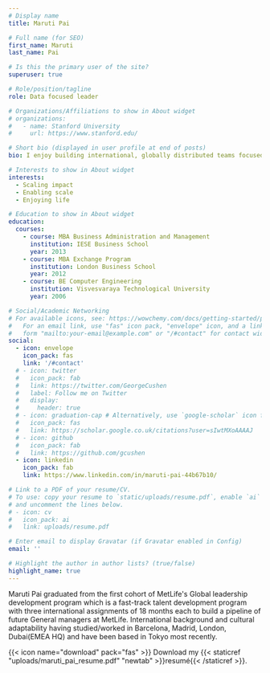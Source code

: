 ```yaml
---
# Display name
title: Maruti Pai 

# Full name (for SEO)
first_name: Maruti
last_name: Pai 

# Is this the primary user of the site?
superuser: true

# Role/position/tagline
role: Data focused leader

# Organizations/Affiliations to show in About widget
# organizations:
#   - name: Stanford University
#     url: https://www.stanford.edu/

# Short bio (displayed in user profile at end of posts)
bio: I enjoy building international, globally distributed teams focused on providing world-class data projects in a complex enterprise environment.

# Interests to show in About widget
interests:
  - Scaling impact
  - Enabling scale
  - Enjoying life

# Education to show in About widget
education:
  courses:
    - course: MBA Business Administration and Management
      institution: IESE Business School
      year: 2013
    - course: MBA Exchange Program
      institution: London Business School
      year: 2012
    - course: BE Computer Engineering
      institution: Visvesvaraya Technological University
      year: 2006

# Social/Academic Networking
# For available icons, see: https://wowchemy.com/docs/getting-started/page-builder/#icons
#   For an email link, use "fas" icon pack, "envelope" icon, and a link in the
#   form "mailto:your-email@example.com" or "/#contact" for contact widget.
social:
  - icon: envelope
    icon_pack: fas
    link: '/#contact'
  # - icon: twitter
  #   icon_pack: fab
  #   link: https://twitter.com/GeorgeCushen
  #   label: Follow me on Twitter
  #   display:
  #     header: true
  # - icon: graduation-cap # Alternatively, use `google-scholar` icon from `ai` icon pack
  #   icon_pack: fas
  #   link: https://scholar.google.co.uk/citations?user=sIwtMXoAAAAJ
  # - icon: github
  #   icon_pack: fab
  #   link: https://github.com/gcushen
  - icon: linkedin
    icon_pack: fab
    link: https://www.linkedin.com/in/maruti-pai-44b67b10/

# Link to a PDF of your resume/CV.
# To use: copy your resume to `static/uploads/resume.pdf`, enable `ai` icons in `params.yaml`,
# and uncomment the lines below.
# - icon: cv
#   icon_pack: ai
#   link: uploads/resume.pdf

# Enter email to display Gravatar (if Gravatar enabled in Config)
email: ''

# Highlight the author in author lists? (true/false)
highlight_name: true
---
```


Maruti Pai graduated from the first cohort of MetLife's Global leadership development program which is a fast-track talent development program with three international assignments of 18 months each to build a pipeline of future General managers at MetLife. International background and cultural adaptability having studied/worked in Barcelona, Madrid, London, Dubai(EMEA HQ) and have been based in Tokyo most recently.

{{< icon name="download" pack="fas" >}} Download my {{< staticref "uploads/maruti_pai_resume.pdf" "newtab" >}}resumé{{< /staticref >}}.
